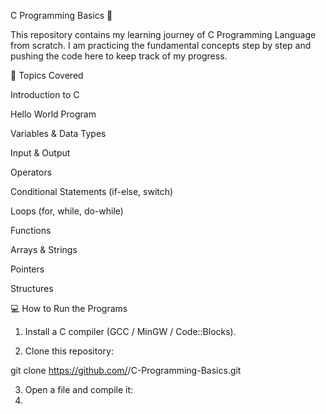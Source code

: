 
C Programming Basics 🚀

This repository contains my learning journey of C Programming Language from scratch.
I am practicing the fundamental concepts step by step and pushing the code here to keep track of my progress.

📌 Topics Covered

Introduction to C

Hello World Program

Variables & Data Types

Input & Output

Operators

Conditional Statements (if-else, switch)

Loops (for, while, do-while)

Functions

Arrays & Strings

Pointers

Structures


💻 How to Run the Programs

1. Install a C compiler (GCC / MinGW / Code::Blocks).


2. Clone this repository:

git clone https://github.com/<your-username>/C-Programming-Basics.git


3. Open a file and compile it:
4. 
